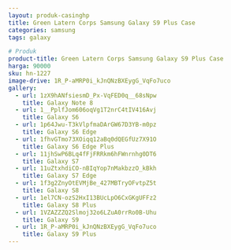 ```yaml
---
layout: produk-casinghp
title: Green Latern Corps Samsung Galaxy S9 Plus Case
categories: samsung
tags: galaxy

# Produk
product-title: Green Latern Corps Samsung Galaxy S9 Plus Case
harga: 90000
sku: hn-1227
image-drive: 1R_P-aMRP0i_kJnQNzBXEygG_VqFo7uco
gallery:
  - url: 1zX9hANfsiesmD_Px-VqFED0q__68sNpw
    title: Galaxy Note 8
  - url: 1__PplfJom606oqVg1T2nrC4tIV416Avj
    title: Galaxy S6
  - url: 1p64Jwu-T3kVlpfmaDArGW67D3YB-m0pz
    title: Galaxy S6 Edge
  - url: 1fhvGTmo73XOiqq12aBq0dQEGfUz7X91O
    title: Galaxy S6 Edge Plus
  - url: 11jhSwP6BLq4fFjFRRkm6hFWnrnhg0DT6
    title: Galaxy S7
  - url: 11uZtxhdiCO-nBIqYop7nMakbzzO_kBkh
    title: Galaxy S7 Edge
  - url: 1f3g2ZnyOtEVMjBe_427MBTryOFvtpZ5t
    title: Galaxy S8
  - url: 1el7CN-ozS2HxI13BUcLpO6CxGKgUFFz2
    title: Galaxy S8 Plus
  - url: 1VZAZZZQ2Slmoj32o6LZuA0rrRo0B-Uhu
    title: Galaxy S9
  - url: 1R_P-aMRP0i_kJnQNzBXEygG_VqFo7uco
    title: Galaxy S9 Plus
---
```

